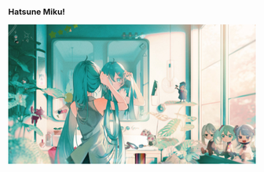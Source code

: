 ### Hatsune Miku!

[![Hatsune Miku](https://raw.githubusercontent.com/bakunya/bakunya.github.io/master/FqngBGhaQAAb_-h.jpeg)](https://holopin.io/@bakunya](https://bakunya.pages.dev))
<!-- [![@bakunya's Holopin board](https://holopin.me/bakunya)](https://holopin.io/@bakunya) -->

<!-- ### Hi there 👋 -->

<!--
**bakunya/bakunya** is a ✨ _special_ ✨ repository because its `README.md` (this file) appears on your GitHub profile.

Here are some ideas to get you started:

- 🔭 I’m currently working on ...
- 🌱 I’m currently learning ...
- 👯 I’m looking to collaborate on ...
- 🤔 I’m looking for help with ...
- 💬 Ask me about ...
- 📫 How to reach me: ...
- 😄 Pronouns: ...
- ⚡ Fun fact: ...
-->
